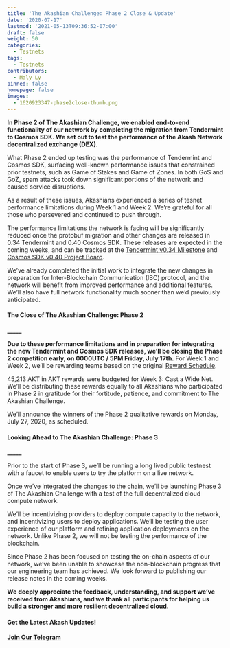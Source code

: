 ```yaml
---
title: 'The Akashian Challenge: Phase 2 Close & Update'
date: '2020-07-17'
lastmod: '2021-05-13T09:36:52-07:00'
draft: false
weight: 50
categories:
  - Testnets
tags:
  - Testnets
contributors:
  - Maly Ly
pinned: false
homepage: false
images:
  - 1620923347-phase2close-thumb.png
---
```

**In Phase 2 of The Akashian Challenge, we enabled end-to-end functionality of our network by completing the migration from Tendermint to Cosmos SDK. We set out to test the performance of the Akash Network decentralized exchange (DEX).** 

What Phase 2 ended up testing was the performance of Tendermint and Cosmos SDK, surfacing well-known performance issues that constrained prior testnets, such as Game of Stakes and Game of Zones. In both GoS and GoZ, spam attacks took down significant portions of the network and caused service disruptions. 

As a result of these issues, Akashians experienced a series of tesnet performance limitations during Week 1 and Week 2. We’re grateful for all those who persevered and continued to push through.

The performance limitations the network is facing will be significantly reduced once the protobuf migration and other changes are released in 0.34 Tendermint and 0.40 Cosmos SDK. These releases are expected in the coming weeks, and can be tracked at the [Tendermint v0.34 Milestone](https://github.com/tendermint/tendermint/milestone/27) and [Cosmos SDK v0.40 Project Board](https://github.com/cosmos/cosmos-sdk/projects/38).

We’ve already completed the initial work to integrate the new changes in preparation for Inter-Blockchain Communication (IBC) protocol, and the network will benefit from improved performance and additional features. We’ll also have full network functionality much sooner than we’d previously anticipated.

#### **The Close of The Akashian Challenge: Phase 2**  
**\_\_\_\_\_**

**Due to these performance limitations and in preparation for integrating the new Tendermint and Cosmos SDK releases, we’ll be closing the Phase 2 competition early, on 0000UTC / 5PM Friday, July 17th.** For Week 1 and Week 2, we’ll be rewarding teams based on the original [Reward Schedule](https://docs.google.com/spreadsheets/d/1v5OxKfYE3yzJevg_oWNyRQ5vKci3lwTZcFpbTXQ_bBE/edit#gid=0).

45,213 AKT in AKT rewards were budgeted for Week 3: Cast a Wide Net. We’ll be distributing these rewards equally to all Akashians who participated in Phase 2 in gratitude for their fortitude, patience, and commitment to The Akashian Challenge.

We’ll announce the winners of the Phase 2 qualitative rewards on Monday, July 27, 2020, as scheduled.

#### **Looking Ahead to The Akashian Challenge: Phase 3**  
**\_\_\_\_\_**

Prior to the start of Phase 3, we’ll be running a long lived public testnest with a faucet to enable users to try the platform on a live network.

Once we’ve integrated the changes to the chain, we’ll be launching Phase 3 of The Akashian Challenge with a test of the full decentralized cloud compute network. 

We’ll be incentivizing providers to deploy compute capacity to the network, and incentivizing users to deploy applications. We’ll be testing the user experience of our platform and refining application deployments on the network. Unlike Phase 2, we will not be testing the performance of the blockchain.

Since Phase 2 has been focused on testing the on-chain aspects of our network, we’ve been unable to showcase the non-blockchain progress that our engineering team has achieved. We look forward to publishing our release notes in the coming weeks.

**We deeply appreciate the feedback, understanding, and support we’ve received from Akashians, and we thank all participants for helping us build a stronger and more resilient decentralized cloud.** 

#### **Get the Latest Akash Updates!**  
  
[**Join Our Telegram**](https://t.me/AkashNW)